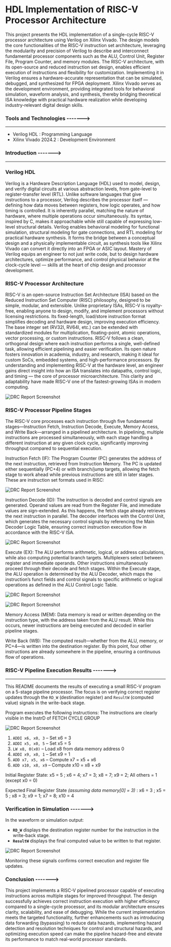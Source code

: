# HDL Implementation of RISC-V Processor Architecture

This project presents the HDL implementation of a single-cycle RISC-V processor architecture using Verilog on Xilinx Vivado. The design models the core functionalities of the RISC-V instruction set architecture, leveraging the modularity and precision of Verilog to describe and interconnect fundamental processor components such as the ALU, Control Unit, Register File, Program Counter, and memory modules. The RISC-V architecture, with its open-source and reduced instruction set design, enables efficient execution of instructions and flexibility for customization. Implementing it in Verilog ensures a hardware-accurate representation that can be simulated, debugged, and synthesized for FPGA deployment. Xilinx Vivado serves as the development environment, providing integrated tools for behavioral simulation, waveform analysis, and synthesis, thereby bridging theoretical ISA knowledge with practical hardware realization while developing industry-relevant digital design skills.

### Tools and Technologies ------->
---
- Verilog HDL : Programming Language
- Xilinx Vivado 2024.2 : Development Environment

### Introduction ------->
---
### Verilog HDL

Verilog is a Hardware Description Language (HDL) used to model, design, and verify digital circuits at various abstraction levels, from gate-level to register-transfer level (RTL). Unlike software languages that give instructions to a processor, Verilog describes the processor itself — defining how data moves between registers, how logic operates, and how timing is controlled. It is inherently parallel, matching the nature of hardware, where multiple operations occur simultaneously. Its syntax, inspired by C, makes it approachable while still capable of expressing low-level structural details. Verilog enables behavioral modeling for functional simulation, structural modeling for gate connections, and RTL modeling for practical hardware synthesis. It forms the bridge between a conceptual design and a physically implementable circuit, as synthesis tools like Xilinx Vivado can convert it directly into an FPGA or ASIC layout. Mastery of Verilog equips an engineer to not just write code, but to design hardware architectures, optimize performance, and control physical behavior at the clock-cycle level — skills at the heart of chip design and processor development.

### RISC-V Processor Architecture

RISC-V is an open-source Instruction Set Architecture (ISA) based on the Reduced Instruction Set Computer (RISC) philosophy, designed to be simple, modular, and extensible. Unlike proprietary ISAs, RISC-V is royalty-free, enabling anyone to design, modify, and implement processors without licensing restrictions. Its fixed-length, load/store instruction format simplifies decoding and hardware design, improving execution efficiency. The base integer set (RV32I, RV64I, etc.) can be extended with standardized modules for multiplication, floating-point, atomic operations, vector processing, or custom instructions. RISC-V follows a clean, orthogonal design where each instruction performs a single, well-defined task, allowing efficient pipelining and easier verification. Its open nature fosters innovation in academia, industry, and research, making it ideal for custom SoCs, embedded systems, and high-performance processors. By understanding and implementing RISC-V at the hardware level, an engineer gains direct insight into how an ISA translates into datapaths, control logic, and timing — the core of processor microarchitecture. This clarity and adaptability have made RISC-V one of the fastest-growing ISAs in modern computing.

![DRC Report Screenshot](https://github.com/Khushi119/RISC_V_CORE_PROCESSOR_IMPLEMENTATION/blob/72441cddb5affdb8a1a7adf5151b524e265c39b1/RISC%20Pipelined%20Architecture.png)

### RISC-V Processor Pipeline Stages

The RISC-V core processes each instruction through five fundamental stages—Instruction Fetch, Instruction Decode, Execute, Memory Access, and Write Back—arranged in a pipelined architecture. In pipelining, multiple instructions are processed simultaneously, with each stage handling a different instruction at any given clock cycle, significantly improving throughput compared to sequential execution.

Instruction Fetch (IF): The Program Counter (PC) generates the address of the next instruction, retrieved from Instruction Memory. The PC is updated either sequentially (PC+4) or with branch/jump targets, allowing the fetch stage to work ahead while previous instructions are still in later stages. These are instruction set formats used in RISC: 

![DRC Report Screenshot](https://github.com/Khushi119/RISC_V_CORE_PROCESSOR_IMPLEMENTATION/blob/096f1c03a2f11a99ebbb815b5ed62a8459440c6b/Fig%202_Instruction_set_architecture.png)

Instruction Decode (ID): The instruction is decoded and control signals are generated. Operand values are read from the Register File, and immediate values are sign-extended. As this happens, the fetch stage already retrieves the next instruction in parallel. The decoder interfaces with the Control Unit, which generates the necessary control signals by referencing the Main Decoder Logic Table, ensuring correct instruction execution flow in accordance with the RISC-V ISA.

![DRC Report Screenshot](https://github.com/Khushi119/RISC_V_CORE_PROCESSOR_IMPLEMENTATION/blob/ecb2b98b05815269ffbaaeccaf903692fe9ecefd/Fig%203_%20Main_Decoder_logic_table.png)

Execute (EX): The ALU performs arithmetic, logical, or address calculations, while also computing potential branch targets. Multiplexers select between register and immediate operands. Other instructions simultaneously proceed through their decode and fetch stages. Within the Execute stage, the ALU operation is determined by the ALU Decoder, which maps the instruction’s funct fields and control signals to specific arithmetic or logical operations as defined in the ALU Control Logic Table. 

![DRC Report Screenshot](https://github.com/Khushi119/RISC_V_CORE_PROCESSOR_IMPLEMENTATION/blob/4e2d2c753f41a29c31eea63f879cc286296b844d/Fig%204_ALU_Logic_Table.png)

![DRC Report Screenshot](https://github.com/Khushi119/RISC_V_CORE_PROCESSOR_IMPLEMENTATION/blob/4e2d2c753f41a29c31eea63f879cc286296b844d/Fig%205_ALU_Deocder_Logic_table.png)

Memory Access (MEM): Data memory is read or written depending on the instruction type, with the address taken from the ALU result. While this occurs, newer instructions are being executed and decoded in earlier pipeline stages.

Write Back (WB): The computed result—whether from the ALU, memory, or PC+4—is written into the destination register. By this point, four other instructions are already somewhere in the pipeline, ensuring a continuous flow of operations.

### RISC-V Pipeline Execution Results ------->
---

This README documents the results of executing a small RISC-V program on a 5-stage pipeline processor. The focus is on verifying correct register updates through the `RD_W` (destination register) and `ResultW` (computed value) signals in the write-back stage.

Program executes the following instructions:
The instructions are clearly visible in the InstrD of FETCH CYCLE GROUP

![DRC Report Screenshot](https://github.com/Khushi119/RISC_V_CORE_PROCESSOR_IMPLEMENTATION/blob/65b9a4d5ffb458f6e33da0bb6cc58e6355e44b98/Result_Image_2.png)

1. `ADDI x6, x0, 3` – Set x6 = 3
2. `ADDI x5, x0, 5` – Set x5 = 5
3. `LW x8, 0(x0)` – Load x8 from data memory address 0
4. `ADDI x9, x0, 1` – Set x9 = 1
5. `ADD x7, x5, x6` – Compute x7 = x5 + x6
6. `ADD x10, x8, x9` – Compute x10 = x8 + x9

Initial Register State:
x5 = 5 ; x6 = 4; x7 = 3; x8 = 7; x9 = 2; All others = 1 (except x0 = 0)

Expected Final Register State *(assuming data memory\[0] = 3)* :
x6 = 3  ; x5 = 5 ; x8 = 3; x9 = 1; x7 = 8; x10 = 4

### Verification in Simulation ------->

In the waveform or simulation output:
* **`RD_W`** displays the destination register number for the instruction in the write-back stage.
* **`ResultW`** displays the final computed value to be written to that register.

![DRC Report Screenshot](https://github.com/Khushi119/RISC_V_CORE_PROCESSOR_IMPLEMENTATION/blob/65b9a4d5ffb458f6e33da0bb6cc58e6355e44b98/Result%20_Image_3.png)

Monitoring these signals confirms correct execution and register file updates.

### Conclusion ------->

This project implements a RISC-V pipelined processor capable of executing instructions across multiple stages for improved throughput. The design successfully achieves correct instruction execution with higher efficiency compared to a single-cycle processor, and its modular architecture ensures clarity, scalability, and ease of debugging. While the current implementation meets the targeted functionality, further enhancements such as introducing data forwarding (bypassing) to reduce data hazards, implementing hazard detection and resolution techniques for control and structural hazards, and optimizing execution speed can make the pipeline hazard-free and elevate its performance to match real-world processor standards.

